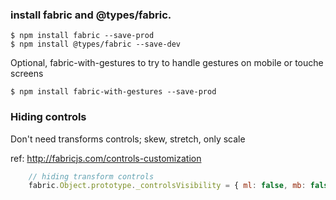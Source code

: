
### install fabric and @types/fabric.

    $ npm install fabric --save-prod
    $ npm install @types/fabric --save-dev

Optional, fabric-with-gestures to try to handle gestures on mobile or touche screens

    $ npm install fabric-with-gestures --save-prod

### Hiding controls

Don't need transforms controls; skew, stretch, only scale

ref: http://fabricjs.com/controls-customization

```javascript
    // hiding transform controls
    fabric.Object.prototype._controlsVisibility = { ml: false, mb: false, mr: false, mt: false };
```